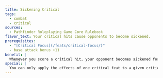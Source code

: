 ```yaml
---
title: Sickening Critical
tags:
  - combat
  - critical
sources:
  - Pathfinder Roleplaying Game Core Rulebook
flavor_text: Your critical hits cause opponents to become sickened.
prerequisites:
  - "[Critical Focus](/feats/critical-focus/)"
  - base attack bonus +11
benefit: |
  Whenever you score a critical hit, your opponent becomes sickened for 1 minute. The effects of this feat do not stack. Additional hits instead add to the effect's duration.
special: |
  You can only apply the effects of one critical feat to a given critical hit unless you possess [Critical Mastery](/feats/critical-mastery/).
---
```


